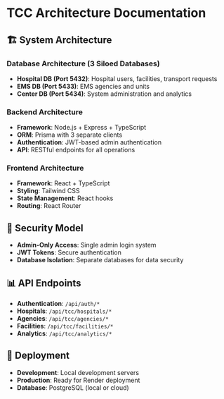 # TCC Architecture Documentation

## 🏗️ **System Architecture**

### **Database Architecture (3 Siloed Databases)**
- **Hospital DB (Port 5432)**: Hospital users, facilities, transport requests
- **EMS DB (Port 5433)**: EMS agencies and units
- **Center DB (Port 5434)**: System administration and analytics

### **Backend Architecture**
- **Framework**: Node.js + Express + TypeScript
- **ORM**: Prisma with 3 separate clients
- **Authentication**: JWT-based admin authentication
- **API**: RESTful endpoints for all operations

### **Frontend Architecture**
- **Framework**: React + TypeScript
- **Styling**: Tailwind CSS
- **State Management**: React hooks
- **Routing**: React Router

## 🔐 **Security Model**
- **Admin-Only Access**: Single admin login system
- **JWT Tokens**: Secure authentication
- **Database Isolation**: Separate databases for data security

## 📊 **API Endpoints**
- **Authentication**: `/api/auth/*`
- **Hospitals**: `/api/tcc/hospitals/*`
- **Agencies**: `/api/tcc/agencies/*`
- **Facilities**: `/api/tcc/facilities/*`
- **Analytics**: `/api/tcc/analytics/*`

## 🚀 **Deployment**
- **Development**: Local development servers
- **Production**: Ready for Render deployment
- **Database**: PostgreSQL (local or cloud)
